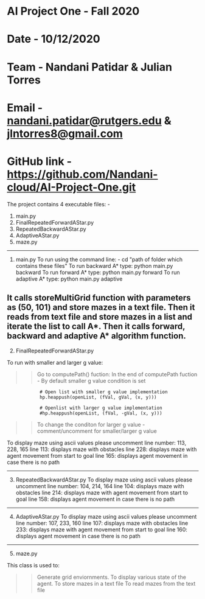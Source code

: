 # AI Project One - Fall 2020
# Date - 10/12/2020

# Team - Nandani Patidar & Julian Torres
# Email - nandani.patidar@rutgers.edu & jlntorres8@gmail.com
# GitHub link - https://github.com/Nandani-cloud/AI-Project-One.git


The project contains 4 executable files: -

1. main.py
2. FinalRepeatedForwardAStar.py
3. RepeatedBackwardAStar.py
4. AdaptiveAStar.py
5. maze.py
--------------------------------------------------------------------------------------------------------------------------------------------------------------
1. main.py 
To run using the command line: -
cd "path of folder which contains these files"
To run backward A* type: python main.py backward
To run forward A* type: python main.py forward
To run adaptive A* type: python main.py adaptive

It calls storeMultiGrid function with parameters as (50, 101) and store mazes in a text file.
Then it reads from text file and store mazes in a list and iterate the list to call A*.
Then it calls forward, backward and adaptive A* algorithm function.  
---------------------------------------------------------------------------------------------------------------------------------------------------------------
2. FinalRepeatedForwardAStar.py

To run with smaller and larger g value:
>> Go to computePath() fuction:
>> In the end of computePath fuction - By default smaller g value condition is set


                # Open list with smaller g value implementation
                hp.heappush(openList, (fVal, gVal, (x, y)))

                # Openlist with larger g value implementation
                #hp.heappush(openList, (fVal, -gVal, (x, y)))

>> To change the conditon for larger g value - comment/uncomment for smaller/larger g value

To display maze using ascii values please uncomment line number: 113, 228, 165 
line 113: displays maze with obstacles
line 228: displays maze with agent movement from start to goal 
line 165: displays agent movement in case there is no path

-----------------------------------------------------------------------------------------------------------------------------------------------------------------
3. RepeatedBackwardAStar.py
To display maze using ascii values please uncomment line number: 104, 214, 164 
line 104: displays maze with obstacles
line 214: displays maze with agent movement from start to goal 
line 158: displays agent movement in case there is no path

-----------------------------------------------------------------------------------------------------------------------------------------------------------------
4. AdaptiveAStar.py
To display maze using ascii values please uncomment line number: 107, 233, 160 
line 107: displays maze with obstacles
line 233: displays maze with agent movement from start to goal 
line 160: displays agent movement in case there is no path
-----------------------------------------------------------------------------------------------------------------------------------------------------------------

5. maze.py

This class is used to:
>>Generate grid enviornments.
>>To display various state of the agent.
>>To store mazes in a text file 
>>To read mazes from the text file
